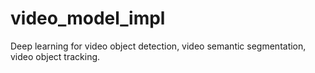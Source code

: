 # video_model_impl
Deep learning for video object detection, video semantic segmentation, video object tracking.

